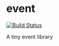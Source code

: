 event
=====

[![Build Status](https://travis-ci.org/wilsonpage/events.png?branch=master)](https://travis-ci.org/wilsonpage/event)

A tiny event library